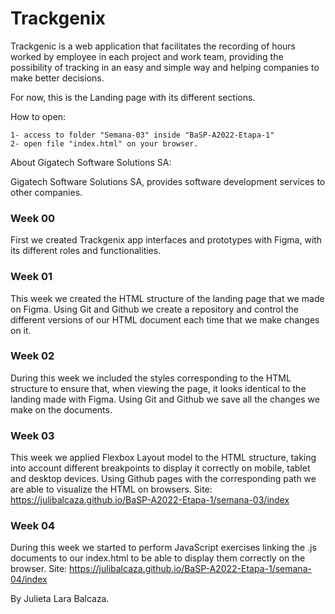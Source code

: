 # Trackgenix

Trackgenic is a web application that facilitates the recording of hours worked by employee in each project and work team, providing the possibility of tracking in an easy and simple way and helping companies to make better decisions.

For now, this is the Landing page with its different sections.

How to open:
```
1- access to folder "Semana-03" inside "BaSP-A2022-Etapa-1"
2- open file "index.html" on your browser.
```

About Gigatech Software Solutions SA:

Gigatech Software Solutions SA, provides software development services to other companies.

### Week 00
First we created Trackgenix app interfaces and prototypes with Figma, with its different roles and functionalities.

### Week 01
This week we created the HTML structure of the landing page that we made on Figma.
Using Git and Github we create a repository and control the different versions of our HTML document each time that we make changes on it.

### Week 02
During this week we included the styles corresponding to the HTML structure to ensure that, when viewing the page, 
it looks identical to the landing made with Figma.
Using Git and Github we save all the changes we make on the documents.

### Week 03
This week we applied Flexbox Layout model to the HTML structure, taking into account different breakpoints to display it correctly on mobile, tablet and desktop devices.
Using Github pages with the corresponding path we are able to visualize the HTML on browsers.
Site:
https://julibalcaza.github.io/BaSP-A2022-Etapa-1/semana-03/index

### Week 04
During this week we started to perform JavaScript exercises linking the .js documents to our index.html to be able to display them correctly on the browser.
Site: 
https://julibalcaza.github.io/BaSP-A2022-Etapa-1/semana-04/index

By Julieta Lara Balcaza.
